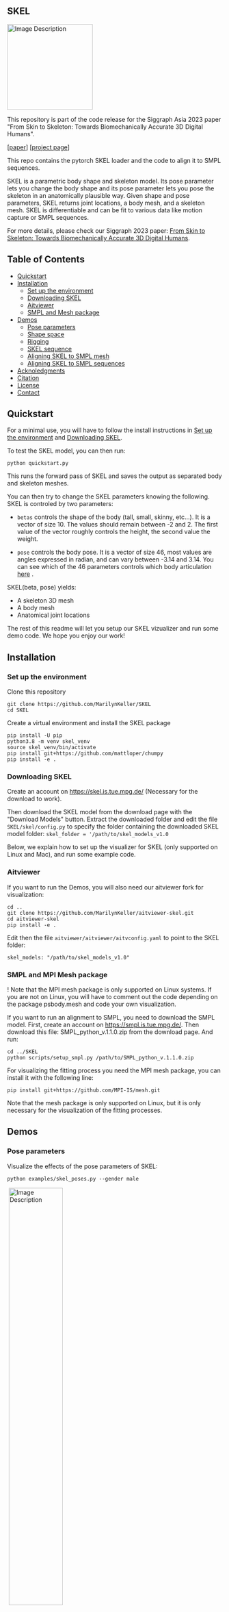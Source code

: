 ## SKEL

<img src="assets/Ypose_highres.png" alt="Image Description" style="width: 200px;" />

This repository is part of the code release for the Siggraph Asia 2023 paper "From Skin to Skeleton: Towards Biomechanically Accurate 3D Digital Humans". 

[[paper](https://download.is.tue.mpg.de/skel/main_paper.pdf)] [[project page](https://skel.is.tue.mpg.de/)]

This repo contains the pytorch SKEL loader and the code to align it to SMPL sequences.

SKEL is a parametric body shape and skeleton model. Its pose parameter lets you change the body shape and its pose parameter lets you pose the skeleton in an anatomically plausible way. Given shape and pose parameters, SKEL returns joint locations, a body mesh, and a skeleton mesh. SKEL is differentiable and can be fit to various data like motion capture or SMPL sequences.

For more details, please check our Siggraph 2023 paper: [From Skin to Skeleton: Towards Biomechanically Accurate 3D Digital Humans](https://download.is.tue.mpg.de/skel/main_paper.pdf).

## Table of Contents

- [Quickstart](#quickstart)
- [Installation](#installation)
  - [Set up the environment](#set-up-the-environment)
  - [Downloading SKEL](#downloading-skel)
  - [Aitviewer](#aitviewer)
  - [SMPL and Mesh package](#smpl-and-mesh-package)
- [Demos](#demos)
  - [Pose parameters](#pose-parameters)
  - [Shape space](#shape-space)
  - [Rigging](#rigging)
  - [SKEL sequence](#skel-sequence)
  - [Aligning SKEL to SMPL mesh](#aligning-skel-to-a-smpl-mesh)
  - [Aligning SKEL to SMPL sequences](#aligning-skel-to-smpl-sequences)
- [Acknoledgments](#acknoledgments)
- [Citation](#citation)
- [License](#license)
- [Contact](#contact)

## Quickstart

For a minimal use, you will have to follow the install instructions in [Set up the environment](#set-up-the-environment) and [Downloading SKEL](#downloading-skel).

To test the SKEL model, you can then run:
```shell
python quickstart.py 
```
This runs the forward pass of SKEL and saves the output as separated body and skeleton meshes.

You can then try to change the SKEL parameters knowing the following. SKEL is controled by two parameters:

- `betas` controls the shape of the body (tall, small, skinny, etc...). It is a vector of size 10. The values should remain between -2 and 2. The first value of the vector roughly controls the height, the second value the weight.

- `pose` controls the body pose. It is a vector of size 46, most values are angles expressed in radian, and can vary between -3.14 and 3.14. You can see which of the 46 parameters controls which body articulation [here](https://github.com/MarilynKeller/SKEL/blob/21e1b6aad914cc2910d12cf2715784ef90c5f137/skel/kin_skel.py#L29) .

SKEL(beta, pose) yields:
- A skeleton 3D mesh
- A body mesh
- Anatomical joint locations

The rest of this readme will let you setup our SKEL vizualizer and run some demo code. We hope you enjoy our work!


## Installation

### Set up the environment
Clone this repository

```shell
git clone https://github.com/MarilynKeller/SKEL
cd SKEL
```

Create a virtual environment and install the SKEL package
```shell
pip install -U pip   
python3.8 -m venv skel_venv
source skel_venv/bin/activate
pip install git+https://github.com/mattloper/chumpy 
pip install -e .
```

### Downloading SKEL
Create an account on https://skel.is.tue.mpg.de/ (Necessary for the download to work).

Then download the SKEL model from the download page with the "Download Models" button.
Extract the downloaded folder and edit the file `SKEL/skel/config.py` to specify the folder containing the downloaded SKEL model folder: `skel_folder = '/path/to/skel_models_v1.0`


Below, we explain how to set up the visualizer for SKEL (only supported on Linux and Mac), and run some example code.

### Aitviewer

If you want to run the Demos, you will also need our aitviewer fork for visualization:

```shell
cd ..
git clone https://github.com/MarilynKeller/aitviewer-skel.git
cd aitviewer-skel 
pip install -e .
```

Edit then the file `aitviewer/aitviewer/aitvconfig.yaml` to point to the SKEL folder:

```skel_models: "/path/to/skel_models_v1.0"```

### SMPL and MPI Mesh package

! Note that the MPI mesh package is only supported on Linux systems. If you are not on Linux, you will have to comment out the code depending on the package psbody.mesh and code your own visualization.

If you want to run an alignment to SMPL, you need to download the SMPL model.
First, create an account on https://smpl.is.tue.mpg.de/.
Then download this file: SMPL_python_v.1.1.0.zip from the download page. And run:

```shell
cd ../SKEL
python scripts/setup_smpl.py /path/to/SMPL_python_v.1.1.0.zip  
```

For visualizing the fitting process you need the MPI mesh package, you can install it with the following line:

```shell
pip install git+https://github.com/MPI-IS/mesh.git  
```
Note that the mesh package is only supported on Linux, but it is only necessary for the visualization of the fitting processes.

## Demos

### Pose parameters
Visualize the effects of the pose parameters of SKEL:

```shell
python examples/skel_poses.py --gender male
```

![]()
<img src="assets/pose_demo.png" alt="Image Description" style="width: 50%;" />

### Shape space
Vizualize the shape space:

```shell
python examples/skel_betas.py --gender female 
```

### Rigging
Visualize the skinning weights of the skin and bones to the SKEL kinematic tree:


```shell
python examples/skel_rigging.py --gender female  
```
<img src="assets/rigging_demo.png" alt="Vizu of SKEL skinning weights" style="width: 400px;" />


Visualize the kinematic tree and joint locations of SKEL:

```
python examples/skel_kintree.py --gender female
```

<img src="assets/skel_kin_tree.png" alt="Vizu of SKEL kin tree" style="width: 400px;" />

You can see a visual of the joint ids [here](assets/skel_kin_tree_nb.jpg) and their names and the list of degrees of freedom [here](skel/kin_skel.py)

### SKEL sequence
Visualize a SKEL sequence. You can find a sample SKEL motion in `skel_models_v1.0/sample_motion/ ` and the corresponding SMPL motion.

```shell
python examples/skel_sequence.py /path/to/skel_models_v1.x/sample_motion/01_01_poses_skel.pkl -z 
```

To visualize the SMPL sequence alongside : 
```shell
python examples/skel_sequence.py /path/to/skel_models_v1.0/sample_motion/01_01_poses_skel.pkl -z --smpl_seq /path/to/skel_models_v1.0/sample_motion/01_01_poses.npz
```

## Aligning SKEL to a SMPL mesh

SKEL can be aligned to SMPL meshes:

```shell
python examples/align_to_SMPL_frame.py --smpl_data 'examples/samples/img_fit/emily-sea-coiWR0gT8Cw-unsplash_0.npz' 
```

## Aligning SKEL to SMPL sequences

SKEL can be aligned to SMPL sequences, here is an example:

```shell
python examples/align_to_SMPL_seq.py examples/samples/amass_seq/CMU_01_01.npz -D 
```

You can visualize the result with:

```shell
python examples/skel_sequence.py output/CMU_01_01/CMU_01_01_skel.pkl -z 
```

You can download more SMPL sequences of this kind from the [AMASS](https://amass.is.tue.mpg.de/) Download page, and selecting the `SMPL+H G` sequences.


## Acknowledgments
This research was done partly at [The Movement Lab](https://tml.stanford.edu/) in Stanford and [Perceiving Systems](https://ps.is.mpg.de/) at the Max Planck Institute for Intelligent Systems.

We thank Neelay Shah for generating all the necessary SMPL fits, A. A. Osman for his expertise on parametric body models, Shashank Tripathi for his help with MOYO, Giorgio Becherini for his expertise on AMASS and mocap fit evaluation, Peter Kultis, Yao Feng and Yuliang Xu for feedbacks on the paper.
We also thank the TML lab and the NMBL lab at Stanford for the fruitful discussions, especially Jennifer Maier for her expertise on the shoulder.

## Citation
If you use this software, please cite the following work and software:

```latex
@inproceedings{keller2023skel,
  title = {From Skin to Skeleton: Towards Biomechanically Accurate 3D Digital Humans},
  author = {Keller, Marilyn and Werling, Keenon and Shin, Soyong and Delp, Scott and 
            Pujades, Sergi and Liu, C. Karen and Black, Michael J.},
  booktitle = {ACM ToG, Proc.~SIGGRAPH Asia},
  volume = {42},
  number = {6},
  month = dec,
  year = {2023},
}
```

### License

This code and model are available for non-commercial scientific research purposes as defined in the [LICENSE.txt](LICENSE.txt) file.


## Contact 

For any questions about SKEL loading, please contact skel@tuebingen.mpg.de.

For commercial licensing, please contact ps-licensing@tue.mpg.de

